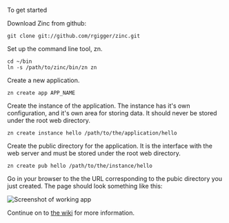 To get started

Download Zinc from github:

	git clone git://github.com/rgigger/zinc.git

Set up the command line tool, zn.

	cd ~/bin
	ln -s /path/to/zinc/bin/zn zn

Create a new application.

	zn create app APP_NAME

Create the instance of the application. The instance has it's own configuration, and it's own area for storing data. It
should never be stored under the root web directory.

	zn create instance hello /path/to/the/application/hello

Create the public directory for the application. It is the interface with the web server and must be stored under the 
root web directory.

	zn create pub hello /path/to/the/instance/hello

Go in your browser to the the URL corresponding to the pubic directory you just created. The page should look something
like this:

![Screenshot of working app](http://rgigger.github.com/firstscreen.png)

Continue on to [the wiki][1] for more information.

[1]: https://github.com/rgigger/zinc/wiki